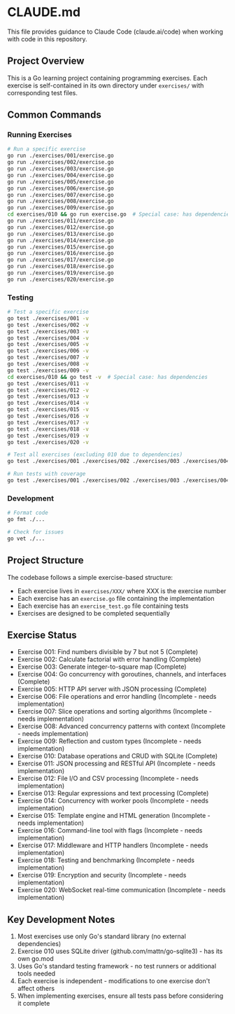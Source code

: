 # CLAUDE.md

This file provides guidance to Claude Code (claude.ai/code) when working with code in this repository.

## Project Overview

This is a Go learning project containing programming exercises. Each exercise is self-contained in its own directory under `exercises/` with corresponding test files.

## Common Commands

### Running Exercises
```bash
# Run a specific exercise
go run ./exercises/001/exercise.go
go run ./exercises/002/exercise.go
go run ./exercises/003/exercise.go
go run ./exercises/004/exercise.go
go run ./exercises/005/exercise.go
go run ./exercises/006/exercise.go
go run ./exercises/007/exercise.go
go run ./exercises/008/exercise.go
go run ./exercises/009/exercise.go
cd exercises/010 && go run exercise.go  # Special case: has dependencies
go run ./exercises/011/exercise.go
go run ./exercises/012/exercise.go
go run ./exercises/013/exercise.go
go run ./exercises/014/exercise.go
go run ./exercises/015/exercise.go
go run ./exercises/016/exercise.go
go run ./exercises/017/exercise.go
go run ./exercises/018/exercise.go
go run ./exercises/019/exercise.go
go run ./exercises/020/exercise.go
```

### Testing
```bash
# Test a specific exercise
go test ./exercises/001 -v
go test ./exercises/002 -v
go test ./exercises/003 -v
go test ./exercises/004 -v
go test ./exercises/005 -v
go test ./exercises/006 -v
go test ./exercises/007 -v
go test ./exercises/008 -v
go test ./exercises/009 -v
cd exercises/010 && go test -v  # Special case: has dependencies
go test ./exercises/011 -v
go test ./exercises/012 -v
go test ./exercises/013 -v
go test ./exercises/014 -v
go test ./exercises/015 -v
go test ./exercises/016 -v
go test ./exercises/017 -v
go test ./exercises/018 -v
go test ./exercises/019 -v
go test ./exercises/020 -v

# Test all exercises (excluding 010 due to dependencies)
go test ./exercises/001 ./exercises/002 ./exercises/003 ./exercises/004 ./exercises/005 ./exercises/006 ./exercises/007 ./exercises/008 ./exercises/009 ./exercises/011 ./exercises/012 ./exercises/013 ./exercises/014 ./exercises/015 ./exercises/016 ./exercises/017 ./exercises/018 ./exercises/019 ./exercises/020 -v

# Run tests with coverage
go test ./exercises/001 ./exercises/002 ./exercises/003 ./exercises/004 ./exercises/005 ./exercises/006 ./exercises/007 ./exercises/008 ./exercises/009 ./exercises/011 ./exercises/012 ./exercises/013 ./exercises/014 ./exercises/015 ./exercises/016 ./exercises/017 ./exercises/018 ./exercises/019 ./exercises/020 -v -cover
```

### Development
```bash
# Format code
go fmt ./...

# Check for issues
go vet ./...
```

## Project Structure

The codebase follows a simple exercise-based structure:
- Each exercise lives in `exercises/XXX/` where XXX is the exercise number
- Each exercise has an `exercise.go` file containing the implementation
- Each exercise has an `exercise_test.go` file containing tests
- Exercises are designed to be completed sequentially

## Exercise Status

- Exercise 001: Find numbers divisible by 7 but not 5 (Complete)
- Exercise 002: Calculate factorial with error handling (Complete)  
- Exercise 003: Generate integer-to-square map (Complete)
- Exercise 004: Go concurrency with goroutines, channels, and interfaces (Complete)
- Exercise 005: HTTP API server with JSON processing (Complete)
- Exercise 006: File operations and error handling (Incomplete - needs implementation)
- Exercise 007: Slice operations and sorting algorithms (Incomplete - needs implementation)
- Exercise 008: Advanced concurrency patterns with context (Incomplete - needs implementation)
- Exercise 009: Reflection and custom types (Incomplete - needs implementation)
- Exercise 010: Database operations and CRUD with SQLite (Complete)
- Exercise 011: JSON processing and RESTful API (Incomplete - needs implementation)
- Exercise 012: File I/O and CSV processing (Incomplete - needs implementation)
- Exercise 013: Regular expressions and text processing (Complete)
- Exercise 014: Concurrency with worker pools (Incomplete - needs implementation)
- Exercise 015: Template engine and HTML generation (Incomplete - needs implementation)
- Exercise 016: Command-line tool with flags (Incomplete - needs implementation)
- Exercise 017: Middleware and HTTP handlers (Incomplete - needs implementation)
- Exercise 018: Testing and benchmarking (Incomplete - needs implementation)
- Exercise 019: Encryption and security (Incomplete - needs implementation)
- Exercise 020: WebSocket real-time communication (Incomplete - needs implementation)

## Key Development Notes

1. Most exercises use only Go's standard library (no external dependencies)
2. Exercise 010 uses SQLite driver (github.com/mattn/go-sqlite3) - has its own go.mod
3. Uses Go's standard testing framework - no test runners or additional tools needed
4. Each exercise is independent - modifications to one exercise don't affect others
5. When implementing exercises, ensure all tests pass before considering it complete